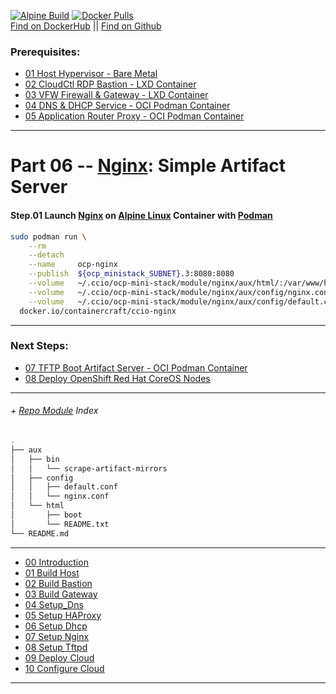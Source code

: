 [![Alpine Build](https://img.shields.io/github/workflow/status/containercraft/ccio-nginx/DockerHubBuild/alpine?label=Alpine%20Build)](https://github.com/containercraft/ccio-nginx/actions) [![Docker Pulls](https://img.shields.io/docker/pulls/containercraft/ccio-nginx?label=DockerHub%20Pulls)](https://hub.docker.com/r/containercraft/ccio-nginx)<br>
[Find on DockerHub](https://hub.docker.com/r/containercraft/ccio-nginx) || [Find on Github](https://github.com/containercraft/ccio-nginx)

### Prerequisites:
  + [01 Host Hypervisor - Bare Metal]
  + [02 CloudCtl RDP Bastion - LXD Container]
  + [03 VFW Firewall & Gateway - LXD Container]
  + [04 DNS & DHCP Service			- OCI Podman Container]
  + [05 Application Router Proxy - OCI Podman Container]
--------------------------------------------------------------------------------
    
# Part 06 -- [Nginx]: Simple Artifact Server
####    Step.01 Launch [Nginx] on [Alpine Linux] Container with [Podman]
```sh
sudo podman run \
    --rm                                                                                                  \
    --detach                                                                                              \
    --name     ocp-nginx                                                                                  \
    --publish  ${ocp_ministack_SUBNET}.3:8080:8080                                                        \
    --volume   ~/.ccio/ocp-mini-stack/module/nginx/aux/html/:/var/www/html/:ro                            \
    --volume   ~/.ccio/ocp-mini-stack/module/nginx/aux/config/nginx.conf:/etc/nginx/nginx.conf            \
    --volume   ~/.ccio/ocp-mini-stack/module/nginx/aux/config/default.conf:/etc/nginx/conf.d/default.conf \
  docker.io/containercraft/ccio-nginx
```
    
    
---------------------------------------------------------------------------------
    
### Next Steps:
  + [07 TFTP Boot Artifact Server - OCI Podman Container]
  + [08 Deploy OpenShift Red Hat CoreOS Nodes]
    
---------------------------------------------------------------------------------
    
######  + [Repo Module] Index
```sh
.
├── aux
│   ├── bin
│   │   └── scrape-artifact-mirrors
│   ├── config
│   │   ├── default.conf
│   │   └── nginx.conf
│   └── html
│       ├── boot
│       └── README.txt
└── README.md
```

<!-- Markdown link & img dfn's -->
[Repo Module]:/module/nginx
[Nginx]:https://www.nginx.com/
[alpine linux]: https://alpinelinux.org/
[podman]: https://podman.io
[01 Host Hypervisor				- Bare Metal]:/01_HostSetup.md
[02 CloudCtl RDP Bastion		- LXD Container]:/02_CloudCTL.md
[03 VFW Firewall & Gateway		- LXD Container]:/03_Gateway.md
[04 DNS & DHCP Service			- OCI Podman Container]:/04_Dnsmasq.md
[05 Application Router Proxy	- OCI Podman Container]:/05_HAProxy.md
[06 Simple Artifact Server		- OCI Podman Container]:/06_Nginx.md
[07 TFTP Boot Artifact Server	- OCI Podman Container]:/07_Tftpd.md
[08 Deploy OpenShift Red Hat CoreOS Nodes]:/08_DeployNodes.md
--------------------------------------------------------------------------------
  + [00 Introduction]
  + [01 Build Host]
  + [02 Build Bastion]
  + [03 Build Gateway]
  + [04 Setup_Dns]
  + [05 Setup HAProxy]
  + [06 Setup Dhcp]
  + [07 Setup Nginx]
  + [08 Setup Tftpd]
  + [09 Deploy Cloud]
  + [10 Configure Cloud]
--------------------------------------------------------------------------------
[00 Introduction]:/00_Introduction.md
<!-- Markdown link & img dfn's -->
[00 Introduction]:/00_Introduction.md
[01 Build Host]:/01_Build_Host.md
[02 Build Bastion]:/02_Build_Bastion.md
[03 Build Gateway]:/03_Build_Gateway.md
[04 Setup_Dns]:/04_Setup_DNS.md
[05 Setup HAProxy]:/05_Setup_HAProxy.md
[06 Setup Dhcp]:/06_Setup_DHCP.md
[07 Setup Nginx]:/07_Setup_Nginx.md
[08 Setup Tftpd]:/08_Setup_Tftpd.md
[09 Deploy Cloud]:/09_Deploy_Cloud.md
[10 Configure Cloud]:/10_Configure_Cloud.md
